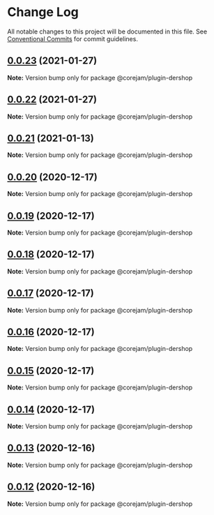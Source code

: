 # Change Log

All notable changes to this project will be documented in this file.
See [Conventional Commits](https://conventionalcommits.org) for commit guidelines.

## [0.0.23](https://github.com/Corejam/Corejam/compare/@corejam/plugin-dershop@0.0.22...@corejam/plugin-dershop@0.0.23) (2021-01-27)

**Note:** Version bump only for package @corejam/plugin-dershop





## [0.0.22](https://github.com/Corejam/Corejam/compare/@corejam/plugin-dershop@0.0.21...@corejam/plugin-dershop@0.0.22) (2021-01-27)

**Note:** Version bump only for package @corejam/plugin-dershop





## [0.0.21](https://github.com/Corejam/Corejam/compare/@corejam/plugin-dershop@0.0.20...@corejam/plugin-dershop@0.0.21) (2021-01-13)

**Note:** Version bump only for package @corejam/plugin-dershop





## [0.0.20](https://github.com/Corejam/Corejam/compare/@corejam/plugin-dershop@0.0.19...@corejam/plugin-dershop@0.0.20) (2020-12-17)

**Note:** Version bump only for package @corejam/plugin-dershop





## [0.0.19](https://github.com/Corejam/Corejam/compare/@corejam/plugin-dershop@0.0.14...@corejam/plugin-dershop@0.0.19) (2020-12-17)

**Note:** Version bump only for package @corejam/plugin-dershop





## [0.0.18](https://github.com/Corejam/Corejam/compare/@corejam/plugin-dershop@0.0.17...@corejam/plugin-dershop@0.0.18) (2020-12-17)

**Note:** Version bump only for package @corejam/plugin-dershop





## [0.0.17](https://github.com/Corejam/Corejam/compare/@corejam/plugin-dershop@0.0.16...@corejam/plugin-dershop@0.0.17) (2020-12-17)

**Note:** Version bump only for package @corejam/plugin-dershop





## [0.0.16](https://github.com/Corejam/Corejam/compare/@corejam/plugin-dershop@0.0.15...@corejam/plugin-dershop@0.0.16) (2020-12-17)

**Note:** Version bump only for package @corejam/plugin-dershop





## [0.0.15](https://github.com/Corejam/Corejam/compare/@corejam/plugin-dershop@0.0.14...@corejam/plugin-dershop@0.0.15) (2020-12-17)

**Note:** Version bump only for package @corejam/plugin-dershop





## [0.0.14](https://github.com/Corejam/Corejam/compare/@corejam/plugin-dershop@0.0.11...@corejam/plugin-dershop@0.0.14) (2020-12-17)

**Note:** Version bump only for package @corejam/plugin-dershop





## [0.0.13](https://github.com/Corejam/Corejam/compare/@corejam/plugin-dershop@0.0.11...@corejam/plugin-dershop@0.0.13) (2020-12-16)

**Note:** Version bump only for package @corejam/plugin-dershop





## [0.0.12](https://github.com/Corejam/Corejam/compare/@corejam/plugin-dershop@0.0.11...@corejam/plugin-dershop@0.0.12) (2020-12-16)

**Note:** Version bump only for package @corejam/plugin-dershop
